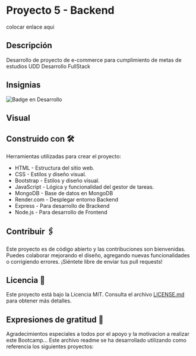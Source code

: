 # Proyecto 5 - Backend

colocar enlace aqui

## Descripción

Desarrollo de proyecto de e-commerce para cumplimiento de metas de estudios UDD Desarrollo FullStack

## Insignias

![Badge en Desarrollo](https://img.shields.io/badge/STATUS-EnDesarrollo-green)

## Visual



## Construido con 🛠️

Herramientas utilizadas para crear el proyecto:

* HTML - Estructura del sitio web.
* CSS - Estilos y diseño visual.
* Bootstrap - Estilos y diseño visual.
* JavaScript - Lógica y funcionalidad del gestor de tareas.
* MongoDB - Base de datos en MongoDB
* Render.com - Desplegar entorno Backend
* Express - Para desarrollo de Brackend
* Node.js - Para desarrollo de Frontend


## Contribuir 🖇️

Este proyecto es de código abierto y las contribuciones son bienvenidas. Puedes colaborar mejorando el diseño, agregando nuevas funcionalidades o corrigiendo errores. ¡Siéntete libre de enviar tus pull requests!

## Licencia 📄

Este proyecto está bajo la Licencia MIT. Consulta el archivo [LICENSE.md](LICENSE.md) para obtener más detalles.

## Expresiones de gratitud 🎁

Agradecimientos especiales a todos por el apoyo y la motivacion a realizar este Bootcamp...
Este archivo readme se ha desarrollado utilizando como referencia los siguientes proyectos:
